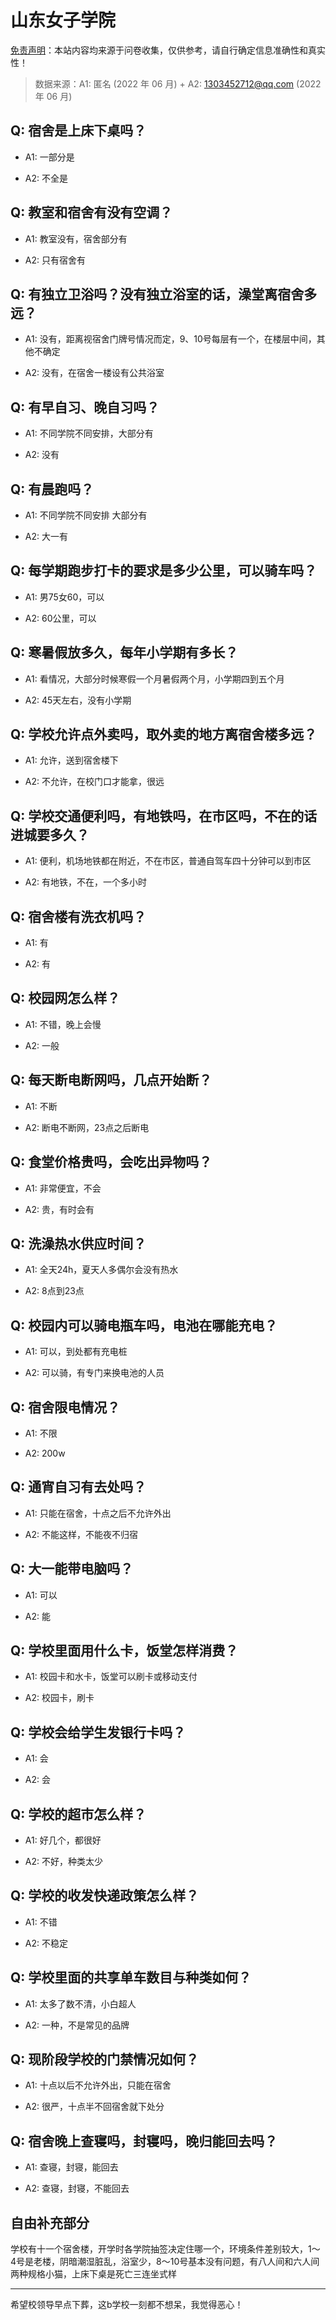 # 山东女子学院

[免责声明](https://colleges.chat/#_3)：本站内容均来源于问卷收集，仅供参考，请自行确定信息准确性和真实性！

> 数据来源：A1: 匿名 (2022 年 06 月) + A2: 1303452712@qq.com (2022 年 06 月)

## Q: 宿舍是上床下桌吗？

- A1: 一部分是

- A2: 不全是

## Q: 教室和宿舍有没有空调？

- A1: 教室没有，宿舍部分有

- A2: 只有宿舍有

## Q: 有独立卫浴吗？没有独立浴室的话，澡堂离宿舍多远？

- A1: 没有，距离视宿舍门牌号情况而定，9、10号每层有一个，在楼层中间，其他不确定

- A2: 没有，在宿舍一楼设有公共浴室

## Q: 有早自习、晚自习吗？

- A1: 不同学院不同安排，大部分有

- A2: 没有

## Q: 有晨跑吗？

- A1: 不同学院不同安排 大部分有

- A2: 大一有

## Q: 每学期跑步打卡的要求是多少公里，可以骑车吗？

- A1: 男75女60，可以

- A2: 60公里，可以

## Q: 寒暑假放多久，每年小学期有多长？

- A1: 看情况，大部分时候寒假一个月暑假两个月，小学期四到五个月

- A2: 45天左右，没有小学期

## Q: 学校允许点外卖吗，取外卖的地方离宿舍楼多远？

- A1: 允许，送到宿舍楼下

- A2: 不允许，在校门口才能拿，很远

## Q: 学校交通便利吗，有地铁吗，在市区吗，不在的话进城要多久？

- A1: 便利，机场地铁都在附近，不在市区，普通自驾车四十分钟可以到市区

- A2: 有地铁，不在，一个多小时

## Q: 宿舍楼有洗衣机吗？

- A1: 有

- A2: 有

## Q: 校园网怎么样？

- A1: 不错，晚上会慢

- A2: 一般

## Q: 每天断电断网吗，几点开始断？

- A1: 不断

- A2: 断电不断网，23点之后断电

## Q: 食堂价格贵吗，会吃出异物吗？

- A1: 非常便宜，不会

- A2: 贵，有时会有

## Q: 洗澡热水供应时间？

- A1: 全天24h，夏天人多偶尔会没有热水

- A2: 8点到23点

## Q: 校园内可以骑电瓶车吗，电池在哪能充电？

- A1: 可以，到处都有充电桩

- A2: 可以骑，有专门来换电池的人员

## Q: 宿舍限电情况？

- A1: 不限

- A2: 200w

## Q: 通宵自习有去处吗？

- A1: 只能在宿舍，十点之后不允许外出

- A2: 不能这样，不能夜不归宿

## Q: 大一能带电脑吗？

- A1: 可以

- A2: 能

## Q: 学校里面用什么卡，饭堂怎样消费？

- A1: 校园卡和水卡，饭堂可以刷卡或移动支付

- A2: 校园卡，刷卡

## Q: 学校会给学生发银行卡吗？

- A1: 会

- A2: 会

## Q: 学校的超市怎么样？

- A1: 好几个，都很好

- A2: 不好，种类太少

## Q: 学校的收发快递政策怎么样？

- A1: 不错

- A2: 不稳定

## Q: 学校里面的共享单车数目与种类如何？

- A1: 太多了数不清，小白超人

- A2: 一种，不是常见的品牌

## Q: 现阶段学校的门禁情况如何？

- A1: 十点以后不允许外出，只能在宿舍

- A2: 很严，十点半不回宿舍就下处分

## Q: 宿舍晚上查寝吗，封寝吗，晚归能回去吗？

- A1: 查寝，封寝，能回去

- A2: 查寝，封寝，不能回去

## 自由补充部分

学校有十一个宿舍楼，开学时各学院抽签决定住哪一个，环境条件差别较大，1～4号是老楼，阴暗潮湿脏乱，浴室少，8～10号基本没有问题，有八人间和六人间两种规格小猫，上床下桌是死亡三连坐式样

***

希望校领导早点下葬，这b学校一刻都不想呆，我觉得恶心！